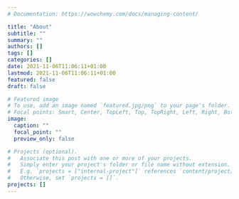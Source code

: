 ```yaml
---
# Documentation: https://wowchemy.com/docs/managing-content/

title: "About"
subtitle: ""
summary: ""
authors: []
tags: []
categories: []
date: 2021-11-06T11:06:11+01:00
lastmod: 2021-11-06T11:06:11+01:00
featured: false
draft: false

# Featured image
# To use, add an image named `featured.jpg/png` to your page's folder.
# Focal points: Smart, Center, TopLeft, Top, TopRight, Left, Right, BottomLeft, Bottom, BottomRight.
image:
  caption: ""
  focal_point: ""
  preview_only: false

# Projects (optional).
#   Associate this post with one or more of your projects.
#   Simply enter your project's folder or file name without extension.
#   E.g. `projects = ["internal-project"]` references `content/project/deep-learning/index.md`.
#   Otherwise, set `projects = []`.
projects: []
---
```

